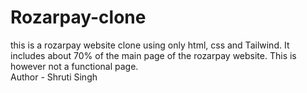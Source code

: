 # Rozarpay-clone
this is a rozarpay website clone using only html, css and Tailwind. It includes about 70% of the main page of the rozarpay website. This is however not a functional page.<br>
Author - Shruti Singh
